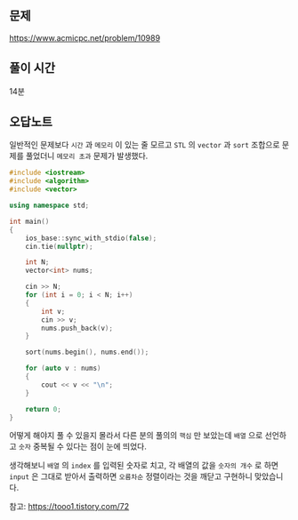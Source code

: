 ## 문제

https://www.acmicpc.net/problem/10989

## 풀이 시간

14분

## 오답노트

일반적인 문제보다 `시간` 과 `메모리` 이 있는 줄 모르고 `STL` 의 `vector` 과 `sort` 조합으로 문제를 풀었더니 `메모리 초과` 문제가 발생했다.

```cpp
#include <iostream>
#include <algorithm>
#include <vector>

using namespace std;

int main()
{
    ios_base::sync_with_stdio(false);
    cin.tie(nullptr);

    int N;
    vector<int> nums;

    cin >> N;
    for (int i = 0; i < N; i++)
    {
        int v;
        cin >> v;
        nums.push_back(v);
    }

    sort(nums.begin(), nums.end());

    for (auto v : nums)
    {
        cout << v << "\n";
    }

    return 0;
}
```

어떻게 해야지 풀 수 있을지 몰라서 다른 분의 풀의의 `핵심` 만 보았는데 `배열` 으로 선언하고 `숫자` 중복될 수 있다는 점이 눈에 띄었다.

생각해보니 `배열` 의 `index` 를 입력된 숫자로 치고, 각 배열의 값을 `숫자의 개수` 로 하면 `input` 은 그대로 받아서 출력하면 `오름차순` 정렬이라는 것을 깨닫고 구현하니 맞았습니다.

참고: https://tooo1.tistory.com/72
